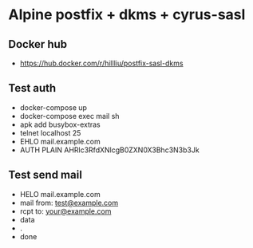 Alpine postfix + dkms + cyrus-sasl
======

## Docker hub
  * https://hub.docker.com/r/hillliu/postfix-sasl-dkms

## Test auth
  * docker-compose up
  * docker-compose exec mail sh 
  * apk add busybox-extras
  * telnet localhost 25
  * EHLO mail.example.com
  * AUTH PLAIN AHRlc3RfdXNlcgB0ZXN0X3Bhc3N3b3Jk

## Test send mail
  * HELO mail.example.com
  * mail from: test@example.com
  * rcpt to: your@example.com 
  * data
  * .
  * done

